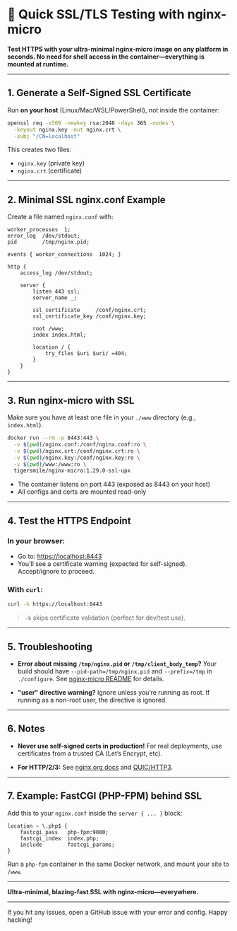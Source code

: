 # 🚀 Quick SSL/TLS Testing with nginx-micro

**Test HTTPS with your ultra-minimal nginx-micro image on any platform in seconds.
No need for shell access in the container—everything is mounted at runtime.**

---

## 1. Generate a Self-Signed SSL Certificate

Run **on your host** (Linux/Mac/WSL/PowerShell), not inside the container:

```sh
openssl req -x509 -newkey rsa:2048 -days 365 -nodes \
  -keyout nginx.key -out nginx.crt \
  -subj "/CN=localhost"
```

This creates two files:

* `nginx.key` (private key)
* `nginx.crt` (certificate)

---

## 2. Minimal SSL nginx.conf Example

Create a file named `nginx.conf` with:

```nginx
worker_processes  1;
error_log  /dev/stdout;
pid        /tmp/nginx.pid;

events { worker_connections  1024; }

http {
    access_log /dev/stdout;

    server {
        listen 443 ssl;
        server_name _;

        ssl_certificate     /conf/nginx.crt;
        ssl_certificate_key /conf/nginx.key;

        root /www;
        index index.html;

        location / {
            try_files $uri $uri/ =404;
        }
    }
}
```

---

## 3. Run nginx-micro with SSL

Make sure you have at least one file in your `./www` directory (e.g., `index.html`).

```sh
docker run --rm -p 8443:443 \
  -v $(pwd)/nginx.conf:/conf/nginx.conf:ro \
  -v $(pwd)/nginx.crt:/conf/nginx.crt:ro \
  -v $(pwd)/nginx.key:/conf/nginx.key:ro \
  -v $(pwd)/www:/www:ro \
  tigersmile/nginx-micro:1.29.0-ssl-upx
```

* The container listens on port 443 (exposed as 8443 on your host)
* All configs and certs are mounted read-only

---

## 4. Test the HTTPS Endpoint

### In your browser:

* Go to: [https://localhost:8443](https://localhost:8443)
* You’ll see a certificate warning (expected for self-signed). Accept/ignore to proceed.

### With `curl`:

```sh
curl -k https://localhost:8443
```

> `-k` skips certificate validation (perfect for dev/test use).

---

## 5. Troubleshooting

* **Error about missing `/tmp/nginx.pid` or `/tmp/client_body_temp`?**
  Your build should have `--pid-path=/tmp/nginx.pid` and `--prefix=/tmp` in `./configure`.
  See [nginx-micro README](./README.md) for details.

* **"user" directive warning?**
  Ignore unless you’re running as root.
  If running as a non-root user, the directive is ignored.

---

## 6. Notes

* **Never use self-signed certs in production!**
  For real deployments, use certificates from a trusted CA (Let’s Encrypt, etc).

* **For HTTP/2/3:**
  See [nginx.org docs](https://nginx.org/en/docs/http/ngx_http_v2_module.html) and [QUIC/HTTP3](https://quic.nginx.org/readme.html).

---

## 7. Example: FastCGI (PHP-FPM) behind SSL

Add this to your `nginx.conf` inside the `server { ... }` block:

```nginx
location ~ \.php$ {
    fastcgi_pass   php-fpm:9000;
    fastcgi_index  index.php;
    include        fastcgi_params;
}
```

Run a `php-fpm` container in the same Docker network, and mount your site to `/www`.

---

**Ultra-minimal, blazing-fast SSL with nginx-micro—everywhere.**

---

If you hit any issues, open a GitHub issue with your error and config.
Happy hacking!
